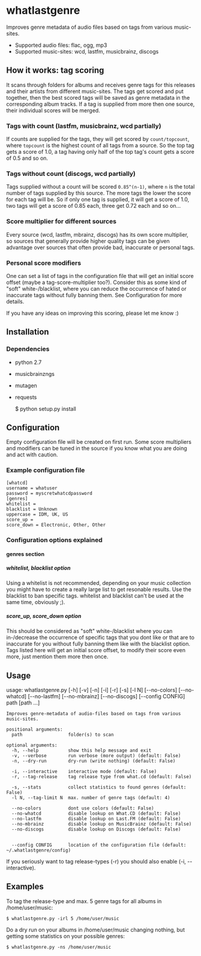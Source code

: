 # whatlastgenre

Improves genre metadata of audio files based on tags from various music-sites.

* Supported audio files: flac, ogg, mp3
* Supported music-sites: wcd, lastfm, musicbrainz, discogs

## How it works: tag scoring
It scans through folders for albums and receives genre tags for this releases and their
artists from different music-sites. The tags get scored and put together, then the best
scored tags will be saved as genre metadata in the corresponding album tracks. If a tag
is supplied from more then one source, their individual scores will be merged.

### Tags with count (lastfm, musicbrainz, wcd partially)
If counts are supplied for the tags, they will get scored by `count/topcount`, where
`topcount` is the highest count of all tags from a source. So the top tag gets a score
of 1.0, a tag having only half of the top tag's count gets a score of 0.5 and so on. 

### Tags without count (discogs, wcd partially)
Tags supplied without a count will be scored `0.85^(n-1)`, where `n` is the total number
of tags supplied by this source. The more tags the lower the score for each tag will be.
So if only one tag is supplied, it will get a score of 1.0, two tags will get a score of
0.85 each, three get 0.72 each and so on...

### Score multiplier for different sources
Every source (wcd, lastfm, mbrainz, discogs) has its own score multiplier, so sources
that generally provide higher quality tags can be given advantage over sources that
often provide bad, inaccurate or personal tags.

### Personal score modifiers
One can set a list of tags in the configuration file that will get an initial score
offset (maybe a tag-score-multiplier too?). Consider this as some kind of "soft"
white-/blacklist, where you can reduce the occurrence of hated or inaccurate tags
without fully banning them. See Configuration for more details.


If you have any ideas on improving this scoring, please let me know :)


## Installation

### Dependencies
* python 2.7
* musicbrainzngs
* mutagen
* requests


	$ python setup.py install


## Configuration

Empty configuration file will be created on first run. Some score multipliers and
modifiers can be tuned in the source if you know what you are doing and act with caution.

### Example configuration file
	[whatcd]
	username = whatuser
	password = myscretwhatcdpassword
	[genres]
	whitelist = 
	blacklist = Unknown
	uppercase = IDM, UK, US
	score_up = 
	score_down = Electronic, Other, Other


### Configuration options explained

#### genres section

##### whitelist, blacklist option
Using a whitelist is not recommended, depending on your music collection you might have
to create a really large list to get resonable results. Use the blacklist to ban specific tags.
whitelist and blacklist can't be used at the same time, obviously ;).

##### score_up, score_down option
This should be considered as "soft" white-/blacklist where you can in-/decrease the
occurrence of specific tags that you dont like or that are to inaccurate for you without
fully banning them like with the blacklist option. Tags listed here will get an initial
score offset, to modify their score even more, just mention them more then once.


## Usage

usage: whatlastgenre.py [-h] [-v] [-n] [-i] [-r] [-s] [-l N] [--no-colors]
                        [--no-whatcd] [--no-lastfm] [--no-mbrainz]
                        [--no-discogs] [--config CONFIG]
	                    path [path ...]
	
	Improves genre-metadata of audio-files based on tags from various music-sites.
	
	positional arguments:
	  path                 folder(s) to scan
	
	optional arguments:
	  -h, --help           show this help message and exit
	  -v, --verbose        run verbose (more output) (default: False)
	  -n, --dry-run        dry-run (write nothing) (default: False)
	  
	  -i, --interactive    interactive mode (default: False)
	  -r, --tag-release    tag release type from what.cd (default: False)
	  
	  -s, --stats          collect statistics to found genres (default: False)
	  -l N, --tag-limit N  max. number of genre tags (default: 4)
	  
	  --no-colors          dont use colors (default: False)
	  --no-whatcd          disable lookup on What.CD (default: False)
	  --no-lastfm          disable lookup on Last.FM (default: False)
	  --no-mbrainz         disable lookup on MusicBrainz (default: False)
	  --no-discogs         disable lookup on Discogs (default: False)

	  
	  --config CONFIG      location of the configuration file (default: ~/.whatlastgenre/config)


If you seriously want to tag release-types (-r) you should also enable (-i, --interactive).


## Examples

To tag the release-type and max. 5 genre tags for all albums in /home/user/music:

	$ whatlastgenre.py -irl 5 /home/user/music


Do a dry run on your albums in /home/user/music changing nothing, but getting some statistics on your possible genres:

	$ whatlastgenre.py -ns /home/user/music


